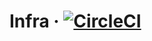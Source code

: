 # Infra · [![CircleCI](https://circleci.com/gh/kodefox/infra/tree/master.svg?style=svg)](https://circleci.com/gh/kodefox/infra/tree/master)
